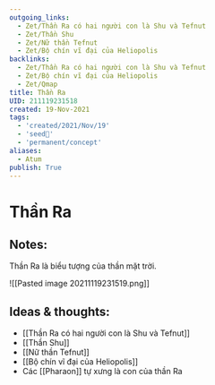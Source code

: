 ```yaml
---
outgoing_links:
  - Zet/Thần Ra có hai người con là Shu và Tefnut
  - Zet/Thần Shu
  - Zet/Nữ thần Tefnut
  - Zet/Bộ chín vĩ đại của Heliopolis
backlinks:
  - Zet/Thần Ra có hai người con là Shu và Tefnut
  - Zet/Bộ chín vĩ đại của Heliopolis
  - Zet/Qmap
title: Thần Ra
UID: 211119231518
created: 19-Nov-2021
tags:
  - 'created/2021/Nov/19'
  - 'seed🥜'
  - 'permanent/concept'
aliases:
  - Atum
publish: True
---
```

# Thần Ra

## Notes:
Thần Ra là biểu tượng của thần mặt trời.

![[Pasted image 20211119231519.png]]

## Ideas & thoughts:
- [[Thần Ra có hai người con là Shu và Tefnut]]
- [[Thần Shu]]
- [[Nữ thần Tefnut]]
- [[Bộ chín vĩ đại của Heliopolis]]
- Các [[Pharaon]] tự xưng là con của thần Ra
